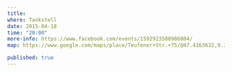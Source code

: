```yaml
---
title:
where: Tankstell
date: 2015-04-18
time: "20:00"
more-info: https://www.facebook.com/events/1592923580986804/
map: https://www.google.com/maps/place/Teufener+Str.+75/@47.4163632,9.3664481,17z/data=!4m3!3m2!1s0x479b1fb5f3ec737d:0x4ccafa314f2700e9!4b1

published: true
---
```

